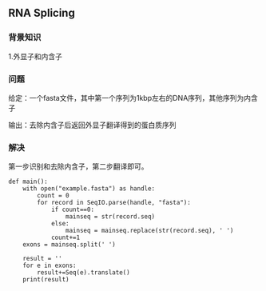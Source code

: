 ## RNA Splicing

### 背景知识

1.外显子和内含子

### 问题

给定：一个fasta文件，其中第一个序列为1kbp左右的DNA序列，其他序列为内含子

输出：去除内含子后返回外显子翻译得到的蛋白质序列

###  解决

第一步识别和去除内含子，第二步翻译即可。

    def main():
        with open("example.fasta") as handle:
            count = 0
            for record in SeqIO.parse(handle, "fasta"):
                if count==0:
                    mainseq = str(record.seq)
                else:
                    mainseq = mainseq.replace(str(record.seq), ' ')
                count+=1
        exons = mainseq.split(' ')

        result = ''
        for e in exons:
            result+=Seq(e).translate()
        print(result)
